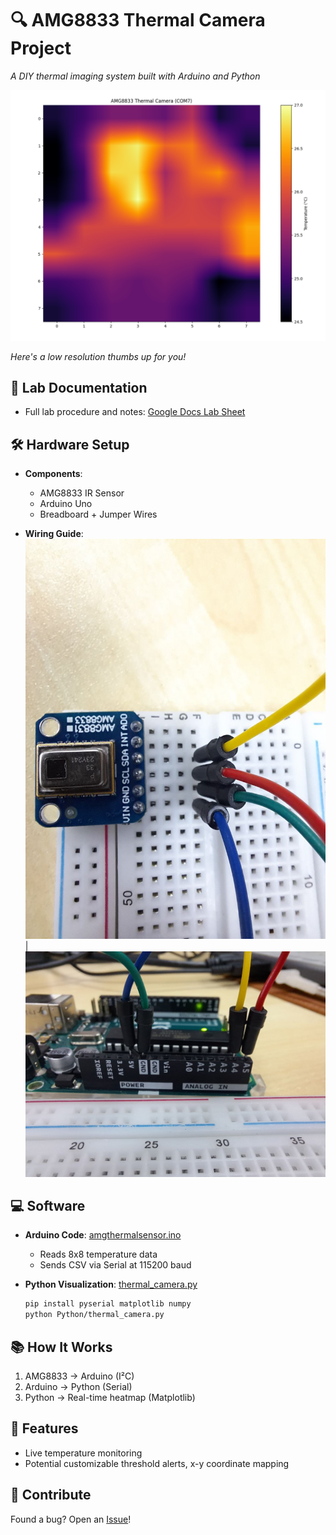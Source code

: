 # 🔍 AMG8833 Thermal Camera Project  
*A DIY thermal imaging system built with Arduino and Python*  

![Demo GIF](Assets/thermalcameraliveimage.png)  

*Here's a low resolution thumbs up for you!* 

## 📝 Lab Documentation
- Full lab procedure and notes: [Google Docs Lab Sheet](https://docs.google.com/document/d/16kdmpSDmAKn4SzJj0xJ8V4mJPTXH0w-0uJOStrR52oQ/edit?usp=sharing)

## 🛠 **Hardware Setup**  
- **Components**:  
  - AMG8833 IR Sensor  
  - Arduino Uno  
  - Breadboard + Jumper Wires  

- **Wiring Guide**:  
  ![Step 1](Assets/amg8833wiring1.png) | ![Step 2](Assets/amg8833wiring2.png)  

## 💻 **Software**  
- **Arduino Code**: [amgthermalsensor.ino](Arduino/amgthermalsensor.ino)  
  - Reads 8x8 temperature data  
  - Sends CSV via Serial at 115200 baud  

- **Python Visualization**: [thermal_camera.py](Python/thermal_camera.py)  
  ```bash
  pip install pyserial matplotlib numpy
  python Python/thermal_camera.py
  ```

## 📚 **How It Works**  
1. AMG8833 → Arduino (I²C)  
2. Arduino → Python (Serial)  
3. Python → Real-time heatmap (Matplotlib)  

## 🌟 **Features**  
- Live temperature monitoring  
- Potential customizable threshold alerts, x-y coordinate mapping

## 🤝 **Contribute**  
Found a bug? Open an [Issue](https://github.com/drearyJaysmabirt/AMG8833-Thermal-Camera/issues)!
